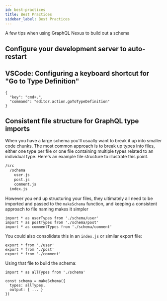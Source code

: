 ```yaml
---
id: best-practices
title: Best Practices
sidebar_label: Best Practices
---
```


A few tips when using GraphQL Nexus to build out a schema

## Configure your development server to auto-restart

## VSCode: Configuring a keyboard shortcut for "Go to Type Definition"

```
{
  "key": "cmd+.",
  "command": "editor.action.goToTypeDefinition"
}
```

## Consistent file structure for GraphQL type imports

When you have a large schema you'll usually want to break it up into smaller
code chunks. The most common approach is to break up types into files, either one type per file or one file containing multiple types related to an individual type. Here's an example file structure to illustrate this point.

```sh
/src
  /schema
    user.js
    post.js
    comment.js
  index.js
```

However you end up structuring your files, they ultimately all need to be imported and passed to the `makeSchema` function, and keeping a consistent approach to file naming makes it simpler

```
import * as userTypes from './schema/user'
import * as postTypes from './schema/post'
import * as commentTypes from './schema/comment'
```

You could also consolidate this in an `index.js` or similar export file:

```
export * from './user'
export * from './post'
export * from './comment'
```

Using that file to build the schema:

```
import * as allTypes from './schema'

const schema = makeSchema({
  types: allTypes,
  output: { ... }
})
```
